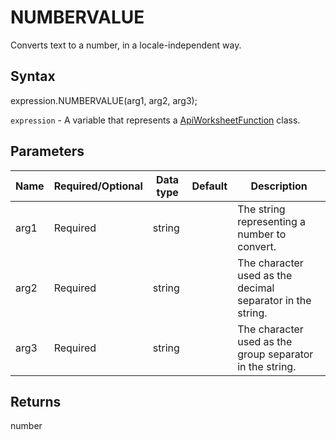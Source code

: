 # NUMBERVALUE

Converts text to a number, in a locale-independent way.

## Syntax

expression.NUMBERVALUE(arg1, arg2, arg3);

`expression` - A variable that represents a [ApiWorksheetFunction](../ApiWorksheetFunction.md) class.

## Parameters

| **Name** | **Required/Optional** | **Data type** | **Default** | **Description** |
| ------------- | ------------- | ------------- | ------------- | ------------- |
| arg1 | Required | string |  | The string representing a number to convert. |
| arg2 | Required | string |  | The character used as the decimal separator in the string. |
| arg3 | Required | string |  | The character used as the group separator in the string. |

## Returns

number